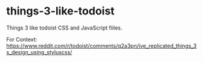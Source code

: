 # things-3-like-todoist
Things 3 like todoist CSS and JavaScript fiiles.

For Context: https://www.reddit.com/r/todoist/comments/q2a3pn/ive_replicated_things_3s_design_using_styluscss/
